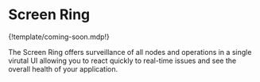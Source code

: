 # Screen Ring

{!template/coming-soon.mdp!}

The Screen Ring offers surveillance of all nodes and operations in a single virutal UI allowing you to react quickly to real-time issues and see the overall health of your application. 
